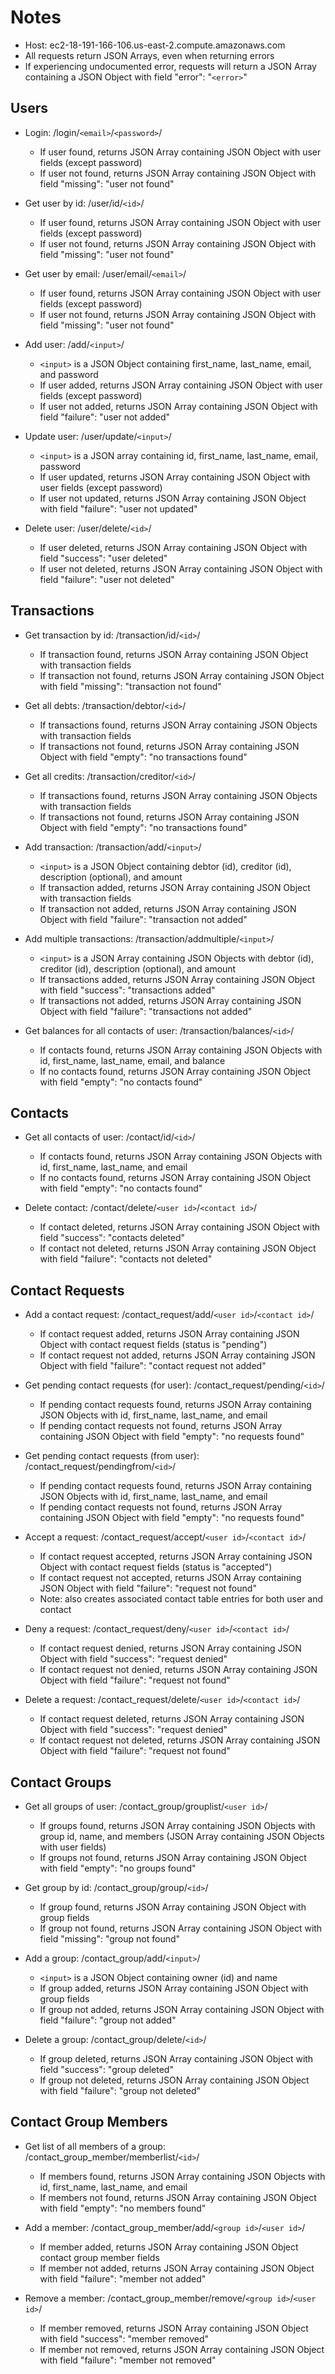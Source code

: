 # Notes
- Host: ec2-18-191-166-106.us-east-2.compute.amazonaws.com
- All requests return JSON Arrays, even when returning errors
- If experiencing undocumented error, requests will return a JSON Array containing a JSON Object with field "error": "`<error>`"

## Users

- Login: /login/`<email>`/`<password>`/
  - If user found, returns JSON Array containing JSON Object with user fields (except password)
  - If user not found, returns JSON Array containing JSON Object with field "missing": "user not found"

- Get user by id: /user/id/`<id>`/
  - If user found, returns JSON Array containing JSON Object with user fields (except password)
  - If user not found, returns JSON Array containing JSON Object with field "missing": "user not found"

- Get user by email: /user/email/`<email>`/
  - If user found, returns JSON Array containing JSON Object with user fields (except password)
  - If user not found, returns JSON Array containing JSON Object with field "missing": "user not found"

- Add user: /add/`<input>`/
  - `<input>` is a JSON Object containing first_name, last_name, email, and password
  - If user added, returns JSON Array containing JSON Object with user fields (except password)
  - If user not added, returns JSON Array containing JSON Object with field "failure": "user not added"

- Update user: /user/update/`<input>`/
  - `<input>` is a JSON array containing id, first_name, last_name, email, password
  - If user updated, returns JSON Array containing JSON Object with user fields (except password)
  - If user not updated, returns JSON Array containing JSON Object with field "failure": "user not updated"

- Delete user: /user/delete/`<id>`/
  - If user deleted, returns JSON Array containing JSON Object with field "success": "user deleted"
  - If user not deleted, returns JSON Array containing JSON Object with field "failure": "user not deleted"

## Transactions

- Get transaction by id: /transaction/id/`<id>`/
  - If transaction found, returns JSON Array containing JSON Object with transaction fields
  - If transaction not found, returns JSON Array containing JSON Object with field "missing": "transaction not found"

- Get all debts: /transaction/debtor/`<id>`/
  - If transactions found, returns JSON Array containing JSON Objects with transaction fields
  - If transactions not found, returns JSON Array containing JSON Object with field "empty": "no transactions found"

- Get all credits: /transaction/creditor/`<id>`/
  - If transactions found, returns JSON Array containing JSON Objects with transaction fields
  - If transactions not found, returns JSON Array containing JSON Object with field "empty": "no transactions found"

- Add transaction: /transaction/add/`<input>`/
  - `<input>` is a JSON Object containing debtor (id), creditor (id), description (optional), and amount
  - If transaction added, returns JSON Array containing JSON Object with transaction fields
  - If transaction not added, returns JSON Array containing JSON Object with field "failure": "transaction not added"

- Add multiple transactions: /transaction/addmultiple/`<input>`/
  - `<input>` is a JSON Array containing JSON Objects with debtor (id), creditor (id), description (optional), and amount
  - If transactions added, returns JSON Array containing JSON Object with field "success": "transactions added"
  - If transactions not added, returns JSON Array containing JSON Object with field "failure": "transactions not added"

- Get balances for all contacts of user: /transaction/balances/`<id>`/
  - If contacts found, returns JSON Array containing JSON Objects with id, first_name, last_name, email, and balance
  - If no contacts found, returns JSON Array containing JSON Object with field "empty": "no contacts found"

## Contacts

- Get all contacts of user: /contact/id/`<id>`/
  - If contacts found, returns JSON Array containing JSON Objects with id, first_name, last_name, and email
  - If no contacts found, returns JSON Array containing JSON Object with field "empty": "no contacts found"

- Delete contact: /contact/delete/`<user id>`/`<contact id>`/
  - If contact deleted, returns JSON Array containing JSON Object with field "success": "contacts deleted"
  - If contact not deleted, returns JSON Array containing JSON Object with field "failure": "contacts not deleted"

## Contact Requests

- Add a contact request: /contact_request/add/`<user id>`/`<contact id>`/
  - If contact request added, returns JSON Array containing JSON Object with contact request fields (status is "pending")
  - If contact request not added, returns JSON Array containing JSON Object with field "failure": "contact request not added"

- Get pending contact requests (for user): /contact_request/pending/`<id>`/
  - If pending contact requests found, returns JSON Array containing JSON Objects with id, first_name, last_name, and email
  - If pending contact requests not found, returns JSON Array containing JSON Object with field "empty": "no requests found"

- Get pending contact requests (from user): /contact_request/pendingfrom/`<id>`/
  - If pending contact requests found, returns JSON Array containing JSON Objects with id, first_name, last_name, and email
  - If pending contact requests not found, returns JSON Array containing JSON Object with field "empty": "no requests found"

- Accept a request: /contact_request/accept/`<user id>`/`<contact id>`/
  - If contact request accepted, returns JSON Array containing JSON Object with contact request fields (status is "accepted")
  - If contact request not accepted, returns JSON Array containing JSON Object with field "failure": "request not found"
  - Note: also creates associated contact table entries for both user and contact

- Deny a request: /contact_request/deny/`<user id>`/`<contact id>`/
  - If contact request denied, returns JSON Array containing JSON Object with field "success": "request denied"
  - If contact request not denied, returns JSON Array containing JSON Object with field "failure": "request not found"

- Delete a request: /contact_request/delete/`<user id>`/`<contact id>`/
  - If contact request deleted, returns JSON Array containing JSON Object with field "success": "request denied"
  - If contact request not deleted, returns JSON Array containing JSON Object with field "failure": "request not found"

## Contact Groups

- Get all groups of user: /contact_group/grouplist/`<user id>`/
  - If groups found, returns JSON Array containing JSON Objects with group id, name, and members (JSON Array containing JSON Objects with user fields)
  - If groups not found, returns JSON Array containing JSON Object with field "empty": "no groups found"

- Get group by id: /contact_group/group/`<id>`/
  - If group found, returns JSON Array containing JSON Object with group fields
  - If group not found, returns JSON Array containing JSON Object with field "missing": "group not found"

- Add a group: /contact_group/add/`<input>`/
  - `<input>` is a JSON Object containing owner (id) and name
  - If group added, returns JSON Array containing JSON Object with group fields
  - If group not added, returns JSON Array containing JSON Object with field "failure": "group not added"

- Delete a group: /contact_group/delete/`<id>`/
  - If group deleted, returns JSON Array containing JSON Object with field "success": "group deleted"
  - If group not deleted, returns JSON Array containing JSON Object with field "failure": "group not deleted"

## Contact Group Members

- Get list of all members of a group: /contact_group_member/memberlist/`<id>`/
  - If members found, returns JSON Array containing JSON Objects with id, first_name, last_name, and email
  - If members not found, returns JSON Array containing JSON Object with field "empty": "no members found"

- Add a member: /contact_group_member/add/`<group id>`/`<user id>`/
  - If member added, returns JSON Array containing JSON Object contact group member fields
  - If member not added, returns JSON Array containing JSON Object with field "failure": "member not added"

- Remove a member: /contact_group_member/remove/`<group id>`/`<user id>`/
  - If member removed, returns JSON Array containing JSON Object with field "success": "member removed"
  - If member not removed, returns JSON Array containing JSON Object with field "failure": "member not removed"
